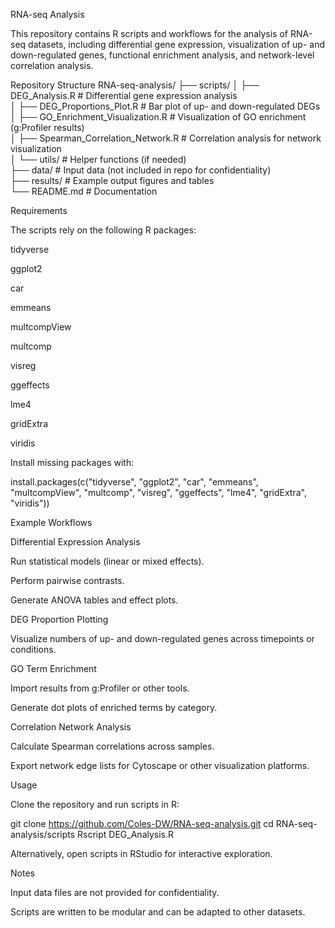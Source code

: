 RNA-seq Analysis

This repository contains R scripts and workflows for the analysis of RNA-seq datasets, including differential gene expression, visualization of up- and down-regulated genes, functional enrichment analysis, and network-level correlation analysis.

Repository Structure
RNA-seq-analysis/
├── scripts/
│   ├── DEG_Analysis.R                 # Differential gene expression analysis  
│   ├── DEG_Proportions_Plot.R         # Bar plot of up- and down-regulated DEGs  
│   ├── GO_Enrichment_Visualization.R  # Visualization of GO enrichment (g:Profiler results)  
│   ├── Spearman_Correlation_Network.R # Correlation analysis for network visualization  
│   └── utils/                         # Helper functions (if needed)  
├── data/                              # Input data (not included in repo for confidentiality)  
├── results/                           # Example output figures and tables  
└── README.md                          # Documentation  

Requirements

The scripts rely on the following R packages:

tidyverse

ggplot2

car

emmeans

multcompView

multcomp

visreg

ggeffects

lme4

gridExtra

viridis

Install missing packages with:

install.packages(c("tidyverse", "ggplot2", "car", "emmeans", 
                   "multcompView", "multcomp", "visreg", 
                   "ggeffects", "lme4", "gridExtra", "viridis"))

Example Workflows

Differential Expression Analysis

Run statistical models (linear or mixed effects).

Perform pairwise contrasts.

Generate ANOVA tables and effect plots.

DEG Proportion Plotting

Visualize numbers of up- and down-regulated genes across timepoints or conditions.

GO Term Enrichment

Import results from g:Profiler or other tools.

Generate dot plots of enriched terms by category.

Correlation Network Analysis

Calculate Spearman correlations across samples.

Export network edge lists for Cytoscape or other visualization platforms.

Usage

Clone the repository and run scripts in R:

git clone https://github.com/Coles-DW/RNA-seq-analysis.git
cd RNA-seq-analysis/scripts
Rscript DEG_Analysis.R


Alternatively, open scripts in RStudio for interactive exploration.

Notes

Input data files are not provided for confidentiality.

Scripts are written to be modular and can be adapted to other datasets.
